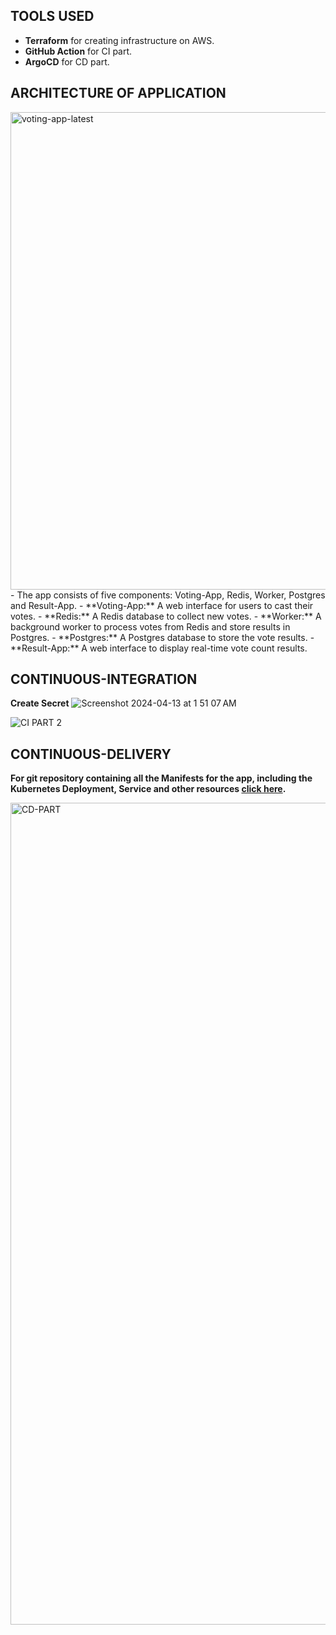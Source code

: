 ## TOOLS USED
- **Terraform** for creating infrastructure on AWS.
- **GitHub Action** for CI part.
- **ArgoCD** for CD part.


## ARCHITECTURE OF APPLICATION
<img width="764" alt="voting-app-latest" src="https://github.com/anshuhtwt/CI-CD-using-Jenkins-and-ArgoCD-into-EKS-for-microservices/assets/95365748/c1a8030c-5129-4e19-913c-5a2686677686">
- The app consists of five components: Voting-App, Redis, Worker, Postgres and Result-App.
   - **Voting-App:** A web interface for users to cast their votes.
   - **Redis:** A Redis database to collect new votes.
   - **Worker:** A background worker to process votes from Redis and store results in Postgres.
   - **Postgres:** A Postgres database to store the vote results.
   - **Result-App:** A web interface to display real-time vote count results.

## CONTINUOUS-INTEGRATION
**Create Secret**
![Screenshot 2024-04-13 at 1 51 07 AM](https://github.com/anshu049/Automated-CI-CD-Github-Action-ArgoCD-DockerHub-for-Microservices-on-EKS/assets/95365748/d662040a-4272-4fc5-a1a9-fbc3f5ec7327)

![CI PART 2](https://github.com/anshu049/CI-CD-using-Jenkins-and-ArgoCD-into-EKS-for-microservices/assets/95365748/dec4b8bc-aa36-473e-b274-bd3d831ab84e)


## CONTINUOUS-DELIVERY
**For git repository containing all the Manifests for the app, including the Kubernetes Deployment, Service and other resources [click here](https://github.com/anshuhtwt/Voting-App-Manifests).**

<img width="1315" alt="CD-PART" src="https://github.com/anshuhtwt/CI-CD-using-Jenkins-and-ArgoCD-into-EKS-for-microservices/assets/95365748/a84c7362-bff1-4d4a-8910-ec4f8bdfc051">




